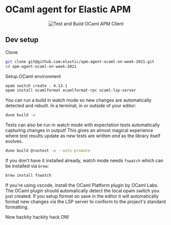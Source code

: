 # OCaml agent for Elastic APM

<p align="center">
  <img
    alt="Test and Build OCaml APM Client"
    src="https://github.com/elastic/apm-agent-ocaml-on-week-2021/actions/workflows/build-client.yml/badge.svg" />
</p>

## Dev setup

Clone

```bash
git clone git@github.com:elastic/apm-agent-ocaml-on-week-2021.git
cd apm-agent-ocaml-on-week-2021
```

Setup OCaml environment

```bash
opam switch create . 4.13.1
opam install ocamlformat ocamlformat-rpc ocaml-lsp-server
```

You can run a build in watch mode so new changes are automatically detected and
rebuilt. In a terminal, in or outside of your editor:

```bash
dune build -w
```

Tests can also be run in watch mode with expectation tests automatically
capturing changes in output! This gives an almost magical experience where test
results update as new tests are written _and_ as the library itself evolves.

```bash
dune build @runtest -w --auto-promote
```

If you don't have it installed already, watch mode needs `fswatch` which can be
installed via `brew`:

```bash
brew install fswatch
```

If you're using vscode, install the OCaml Platform plugin by OCaml Labs. The
OCaml plugin should automatically detect the local opam switch you just created.
If you setup format on save in the editor it will automatically format new
changes via the LSP server to conform to the project's standard formatting.

Now hackity hackity hack ON!
